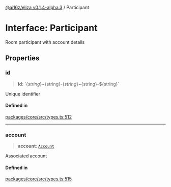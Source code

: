 [@ai16z/eliza v0.1.4-alpha.3](../index.md) / Participant

# Interface: Participant

Room participant with account details

## Properties

### id

> **id**: \`$\{string\}-$\{string\}-$\{string\}-$\{string\}-$\{string\}\`

Unique identifier

#### Defined in

[packages/core/src/types.ts:512](https://github.com/madjin/eliza/blob/main/packages/core/src/types.ts#L512)

***

### account

> **account**: [`Account`](Account.md)

Associated account

#### Defined in

[packages/core/src/types.ts:515](https://github.com/madjin/eliza/blob/main/packages/core/src/types.ts#L515)
